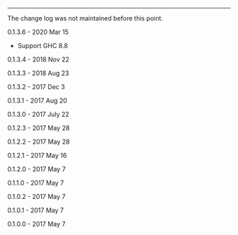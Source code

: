 
---

The change log was not maintained before this point.

0.1.3.6 - 2020 Mar 15

  - Support GHC 8.8

0.1.3.4 - 2018 Nov 22

0.1.3.3 - 2018 Aug 23

0.1.3.2 - 2017 Dec 3

0.1.3.1 - 2017 Aug 20

0.1.3.0 - 2017 July 22

0.1.2.3 - 2017 May 28

0.1.2.2 - 2017 May 28

0.1.2.1 - 2017 May 16

0.1.2.0 - 2017 May 7

0.1.1.0 - 2017 May 7

0.1.0.2 - 2017 May 7

0.1.0.1 - 2017 May 7

0.1.0.0 - 2017 May 7
